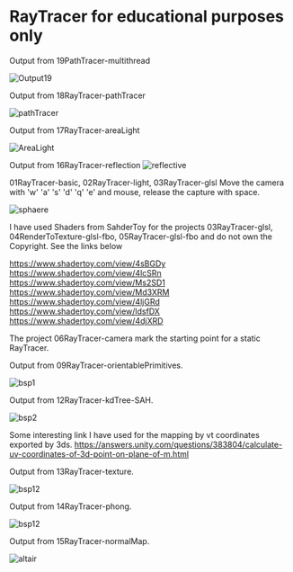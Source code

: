 
# RayTracer for educational purposes only
Output from 19PathTracer-multithread

![Output19](https://user-images.githubusercontent.com/30089026/79400502-b1968b80-7f86-11ea-8bcb-010071ae74df.jpg)

Output from 18RayTracer-pathTracer

![pathTracer](https://user-images.githubusercontent.com/30089026/71934091-fa7abf00-31a3-11ea-83c0-3e8f38d9f3a8.jpg)

Output from 17RayTracer-areaLight

![AreaLight](https://user-images.githubusercontent.com/30089026/71556624-54101a80-2a3b-11ea-9009-77e923b7548a.jpg)

Output from 16RayTracer-reflection
![reflective](https://user-images.githubusercontent.com/30089026/55880893-ecaaf580-5ba1-11e9-813d-d63b8d535a07.png)


01RayTracer-basic, 02RayTracer-light, 03RayTracer-glsl
Move the camera with 'w' 'a' 's' 'd' 'q' 'e' and mouse, release the capture with space.

![sphaere](https://user-images.githubusercontent.com/30089026/31581374-56bc09f2-b16a-11e7-9449-a5f8b6a2fd48.jpg)

I have used Shaders from SahderToy for the projects 03RayTracer-glsl, 04RenderToTexture-glsl-fbo, 05RayTracer-glsl-fbo
and do not own the Copyright. See the links below

https://www.shadertoy.com/view/4sBGDy
https://www.shadertoy.com/view/4lcSRn
https://www.shadertoy.com/view/Ms2SD1
https://www.shadertoy.com/view/Md3XRM
https://www.shadertoy.com/view/4ljGRd
https://www.shadertoy.com/view/ldsfDX
https://www.shadertoy.com/view/4djXRD

The project 06RayTracer-camera mark the starting point for a static RayTracer.

Output from 09RayTracer-orientablePrimitives.

![bsp1](https://user-images.githubusercontent.com/30089026/34413435-d91096b2-ebe3-11e7-88f9-c476e2421ca9.jpg)

Output from 12RayTracer-kdTree-SAH.

![bsp2](https://user-images.githubusercontent.com/30089026/36678161-55425b66-1b10-11e8-8ec3-5ac000167036.jpg)

Some interesting link I have used for the mapping by vt coordinates exported by 3ds.
https://answers.unity.com/questions/383804/calculate-uv-coordinates-of-3d-point-on-plane-of-m.html

Output from 13RayTracer-texture.

![bsp12](https://user-images.githubusercontent.com/30089026/37238017-449a9060-241d-11e8-94a0-8e87fb9c2617.jpg)

Output from 14RayTracer-phong.

![bsp12](https://user-images.githubusercontent.com/30089026/44676184-d09f7d00-aa32-11e8-9299-ec693f2c609b.jpg)

Output from 15RayTracer-normalMap.

![altair](https://user-images.githubusercontent.com/30089026/45578328-1062c300-b881-11e8-8aa6-d51df21199af.jpg)

